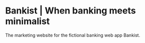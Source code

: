 # Bankist | When banking meets minimalist

The marketing website for the fictional banking web app Bankist.
